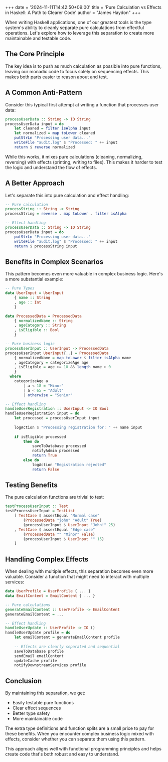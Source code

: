 +++
date = '2024-11-11T14:42:50+09:00'
title = 'Pure Calculation vs Effects in Haskell: A Path to Clearer Code'
author = "James Haydon"
+++

When writing Haskell applications, one of our greatest tools is the type system's ability to cleanly separate pure calculations from effectful operations. Let's explore how to leverage this separation to create more maintainable and testable code.

## The Core Principle

The key idea is to push as much calculation as possible into pure functions, leaving our monadic code to focus solely on sequencing effects. This makes both parts easier to reason about and test.

## A Common Anti-Pattern

Consider this typical first attempt at writing a function that processes user data:

```haskell
processUserData :: String -> IO String
processUserData input = do
    let cleaned = filter isAlpha input
    let normalized = map toLower cleaned
    putStrLn "Processing user data..."
    writeFile "audit.log" $ "Processed: " ++ input
    return $ reverse normalized
```

While this works, it mixes pure calculations (cleaning, normalizing, reversing) with effects (printing, writing to files). This makes it harder to test the logic and understand the flow of effects.

## A Better Approach

Let's separate this into pure calculation and effect handling:

```haskell
-- Pure calculation
processString :: String -> String
processString = reverse . map toLower . filter isAlpha

-- Effect handling
processUserData :: String -> IO String
processUserData input = do
    putStrLn "Processing user data..."
    writeFile "audit.log" $ "Processed: " ++ input
    return $ processString input
```

## Benefits in Complex Scenarios

This pattern becomes even more valuable in complex business logic. Here's a more substantial example:

```haskell
-- Pure Types
data UserInput = UserInput 
    { name :: String
    , age :: Int 
    }

data ProcessedData = ProcessedData 
    { normalizedName :: String
    , ageCategory :: String
    , isEligible :: Bool
    }

-- Pure business logic
processUserInput :: UserInput -> ProcessedData
processUserInput UserInput{..} = ProcessedData
    { normalizedName = map toLower $ filter isAlpha name
    , ageCategory = categorizeAge age
    , isEligible = age >= 18 && length name > 0
    }
  where
    categorizeAge a
        | a < 18 = "Minor"
        | a < 65 = "Adult"
        | otherwise = "Senior"

-- Effect handling
handleUserRegistration :: UserInput -> IO Bool
handleUserRegistration input = do
    let processed = processUserInput input
    
    logAction $ "Processing registration for: " ++ name input
    
    if isEligible processed
        then do
            saveToDatabase processed
            notifyAdmin processed
            return True
        else do
            logAction "Registration rejected"
            return False
```

## Testing Benefits

The pure calculation functions are trivial to test:

```haskell
testProcessUserInput :: Test
testProcessUserInput = TestList
    [ TestCase $ assertEqual "Normal case"
        (ProcessedData "john" "Adult" True)
        (processUserInput $ UserInput "John!" 25)
    , TestCase $ assertEqual "Edge case"
        (ProcessedData "" "Minor" False)
        (processUserInput $ UserInput "" 15)
    ]
```

## Handling Complex Effects

When dealing with multiple effects, this separation becomes even more valuable. Consider a function that might need to interact with multiple services:

```haskell
data UserProfile = UserProfile { ... }
data EmailContent = EmailContent { ... }

-- Pure calculations
generateEmailContent :: UserProfile -> EmailContent
generateEmailContent = ...

-- Effect handling
handleUserUpdate :: UserProfile -> IO ()
handleUserUpdate profile = do
    let emailContent = generateEmailContent profile
    
    -- Effects are clearly separated and sequential
    saveToDatabase profile
    sendEmail emailContent
    updateCache profile
    notifyDownstreamServices profile
```

## Conclusion

By maintaining this separation, we get:
- Easily testable pure functions
- Clear effect sequences
- Better type safety
- More maintainable code

The extra type definitions and function splits are a small price to pay for these benefits. When you encounter complex business logic mixed with effects, consider whether you can separate them using this pattern.

This approach aligns well with functional programming principles and helps create code that's both robust and easy to understand.
